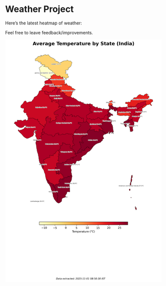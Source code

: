 # Weather Project

Here’s the latest heatmap of weather:

Feel free to leave feedback/improvements.

![India Heatmap](docs/assets/india_heatmap.png?v=057C80)
